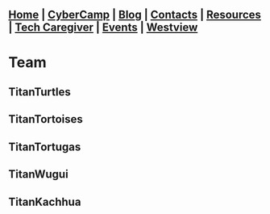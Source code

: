 ## [Home](./index.html) | [CyberCamp](./cybercamp.html) | [Blog](./blog.html) | [Contacts](./contacts.html) | [Resources](./resources.html) | [Tech Caregiver](./techcg.html) | [Events](./events.html) | [Westview](https://westview.titanturtles.org/home/)

# Team

## TitanTurtles

## TitanTortoises

## TitanTortugas

## TitanWugui

## TitanKachhua
